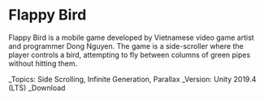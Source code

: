 # Flappy Bird 

Flappy Bird is a mobile game developed by Vietnamese video game artist and programmer Dong Nguyen. The game is a side-scroller where the player controls a bird, attempting to fly between columns of green pipes without hitting them.

_Topics: Side Scrolling, Infinite Generation, Parallax
_Version: Unity 2019.4 (LTS)
_Download
